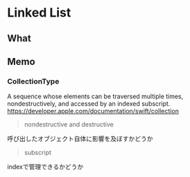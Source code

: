 # Linked List

## What

## Memo

### CollectionType
A sequence whose elements can be traversed multiple times, nondestructively, and accessed by an indexed subscript.
https://developer.apple.com/documentation/swift/collection

> nondestructive and destructive

呼び出したオブジェクト自体に影響を及ぼすかどうか

> subscript

indexで管理できるかどうか
